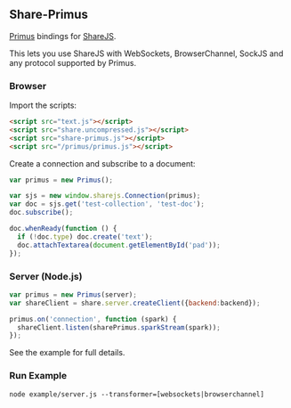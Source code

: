## Share-Primus

[Primus](https://github.com/primus/primus) bindings for [ShareJS](https://github.com/share/ShareJS).

This lets you use ShareJS with WebSockets, BrowserChannel, SockJS and any protocol supported by Primus.

### Browser

Import the scripts:

```html
<script src="text.js"></script>
<script src="share.uncompressed.js"></script>
<script src="share-primus.js"></script>
<script src="/primus/primus.js"></script>
```

Create a connection and subscribe to a document:

```javascript
var primus = new Primus();

var sjs = new window.sharejs.Connection(primus);
var doc = sjs.get('test-collection', 'test-doc');
doc.subscribe();

doc.whenReady(function () {
  if (!doc.type) doc.create('text');
  doc.attachTextarea(document.getElementById('pad'));
});
```

### Server (Node.js)

```javascript
var primus = new Primus(server);
var shareClient = share.server.createClient({backend:backend});

primus.on('connection', function (spark) {
  shareClient.listen(sharePrimus.sparkStream(spark));
});
```

See the example for full details.

### Run Example

```
node example/server.js --transformer=[websockets|browserchannel]
```

